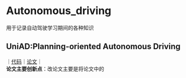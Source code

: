 # Autonomous_driving
用于记录自动驾驶学习期间的各种知识<br>

## UniAD:Planning-oriented Autonomous Driving
｜[代码](https://github.com/OpenDriveLab/UniAD)｜[论文](https://openaccess.thecvf.com/content/CVPR2023/papers/Hu_Planning-Oriented_Autonomous_Driving_CVPR_2023_paper.pdf)｜<br>
**论文主要创新点**：改论文主要是将论文中的
